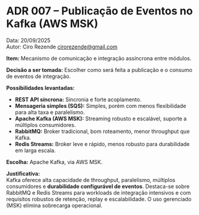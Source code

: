 
# ADR 007 – Publicação de Eventos no Kafka (AWS MSK)

Data: 20/09/2025  
Autor: Ciro Rezende <cirorezende@gmail.com>

**Item:** Mecanismo de comunicação e integração assíncrona entre módulos.

**Decisão a ser tomada:** Escolher como será feita a publicação e o consumo de eventos de integração.

**Possibilidades levantadas:**  

- **REST API síncrona:** Sincronia e forte acoplamento.
- **Mensageria simples (SQS):** Simples, porém com menos flexibilidade para alta taxa e paralelismo.
- **Apache Kafka (AWS MSK):** Streaming robusto e escalável, suporte a múltiplos consumidores.
- **RabbitMQ:** Broker tradicional, bom roteamento, menor throughput que Kafka.
- **Redis Streams:** Broker leve e rápido, menos robusto para durabilidade em larga escala.

**Escolha:** Apache Kafka, via AWS MSK.

**Justificativa:**  
Kafka oferece alta capacidade de throughput, paralelismo, múltiplos consumidores e **durabilidade configurável de eventos**. Destaca-se sobre RabbitMQ e Redis Streams para workloads de integração intensivos e com requisitos robustos de retenção, replay e escalabilidade. O uso gerenciado (MSK) elimina sobrecarga operacional.
